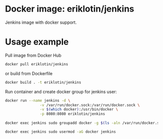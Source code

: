 # Docker image: eriklotin/jenkins

Jenkins image with docker support.

# Usage example

Pull image from Docker Hub
```bash
docker pull eriklotin/jenkins
```
or build from Dockerfile
```bash
docker build . -t eriklotin/jenkins
```

Run container and create docker group for jenkins user:

```bash
docker run --name jenkins -d \
                -v /var/run/docker.sock:/var/run/docker.sock \
                -v $(which docker):/usr/bin/docker \
                -p 8080:8080 eriklotin/jenkins   
                
docker exec jenkins sudo groupadd docker -g $(ls -aln /var/run/docker.sock  | awk '{print $4}')

docker exec jenkins sudo usermod -aG docker jenkins
```
